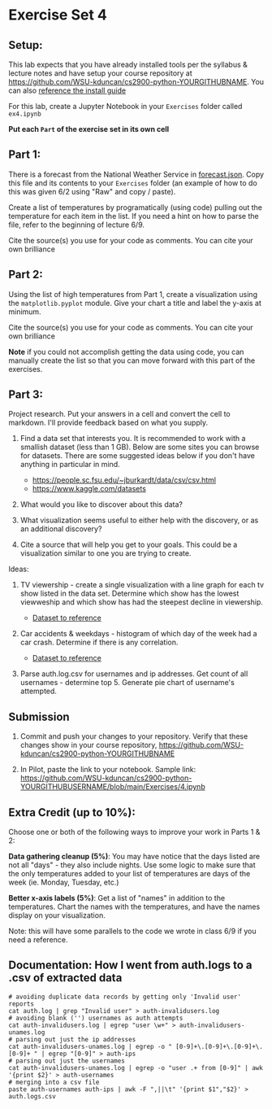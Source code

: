 # Exercise Set 4

## Setup:

This lab expects that you have already installed tools per the syllabus & lecture notes and have setup your course repository at https://github.com/WSU-kduncan/cs2900-python-YOURGITHUBNAME.  You can also [reference the install guide](https://github.com/pattonsgirl/SU2021-CS2900#Software)

For this lab, create a Jupyter Notebook in your `Exercises` folder called `ex4.ipynb`

**Put each `Part` of the exercise set in its own cell**

## Part 1:

There is a forecast from the National Weather Service in [forecast.json](forecast.json).  Copy this file and its contents to your `Exercises` folder (an example of how to do this was given 6/2 using "Raw" and copy / paste).

Create a list of temperatures by programatically (using code) pulling out the temperature for each item in the list.  If you need a hint on how to parse the file, refer to the beginning of lecture 6/9.

Cite the source(s) you use for your code as comments.  You can cite your own brilliance

## Part 2:

Using the list of high temperatures from Part 1, create a visualization using the `matplotlib.pyplot` module.  Give your chart a title and label the y-axis at minimum.

Cite the source(s) you use for your code as comments.  You can cite your own brilliance

**Note** if you could not accomplish getting the data using code, you can manually create the list so that you can move forward with this part of the exercises.

## Part 3:

Project research.  Put your answers in a cell and convert the cell to markdown.  I'll provide feedback based on what you supply.

1. Find a data set that interests you. It is recommended to work with a smallish dataset (less than 1 GB).  Below are some sites you can browse for datasets.  There are some suggested ideas below if you don't have anything in particular in mind.  
    - https://people.sc.fsu.edu/~jburkardt/data/csv/csv.html
    - https://www.kaggle.com/datasets 

2. What would you like to discover about this data?

3. What visualization seems useful to either help with the discovery, or as an additional discovery?

4. Cite a source that will help you get to your goals.  This could be a visualization similar to one you are trying to create.

Ideas:

1. TV viewership - create a single visualization with a line graph for each tv show listed in the data set.  Determine which show has the lowest viewweship and which show has had the steepest decline in viewership.
    - [Dataset to reference](https://people.sc.fsu.edu/~jburkardt/data/csv/news_decline.csv)

2. Car accidents & weekdays - histogram of which day of the week had a car crash.  Determine if there is any correlation.
    - [Dataset to reference](https://people.sc.fsu.edu/~jburkardt/data/csv/crash_catalonia.csv)

3. Parse auth.log.csv for usernames and ip addresses.  Get count of all usernames - determine top 5. Generate pie chart of username's attempted.  


## Submission

1. Commit and push your changes to your repository.  Verify that these changes show in your course repository, https://github.com/WSU-kduncan/cs2900-python-YOURGITHUBNAME

2. In Pilot, paste the link to your notebook.  Sample link: https://github.com/WSU-kduncan/cs2900-python-YOURGITHUBUSERNAME/blob/main/Exercises/4.ipynb

## Extra Credit (up to 10%):

Choose one or both of the following ways to improve your work in Parts 1 & 2:

**Data gathering cleanup (5%)**: You may have notice that the days listed are not all "days" - they also include nights.  Use some logic to make sure that the only temperatures added to your list of temperatures are days of the week (ie. Monday, Tuesday, etc.)

**Better x-axis labels (5%)**: Get a list of "names" in addition to the temperatures.  Chart the names with the temperatures, and have the names display on your visualization.

Note: this will have some parallels to the code we wrote in class 6/9 if you need a reference.

## Documentation: How I went from auth.logs to a .csv of extracted data

```
# avoiding duplicate data records by getting only 'Invalid user' reports
cat auth.log | grep "Invalid user" > auth-invalidusers.log
# avoiding blank ('') usernames as auth attempts
cat auth-invalidusers.log | egrep "user \w+" > auth-invalidusers-unames.log
# parsing out just the ip addresses
cat auth-invalidusers-unames.log | egrep -o " [0-9]+\.[0-9]+\.[0-9]+\.[0-9]+ " | egrep "[0-9]" > auth-ips
# parsing out just the usernames
cat auth-invalidusers-unames.log | egrep -o "user .+ from [0-9]" | awk '{print $2}' > auth-usernames
# merging into a csv file
paste auth-usernames auth-ips | awk -F ",||\t" '{print $1","$2}' > auth.logs.csv
```